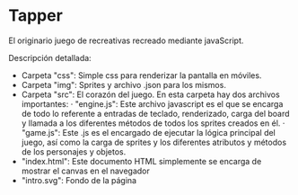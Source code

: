 # Tapper
El originario juego de recreativas recreado mediante javaScript.

Descripción detallada:

- Carpeta "css": Simple css para renderizar la pantalla en móviles.
- Carpeta "img": Sprites y archivo .json para los mismos.
- Carpeta "src": El corazón del juego. En esta carpeta hay dos archivos importantes:
    · "engine.js": Este archivo javascript es el que se encarga de todo lo referente a entradas de teclado, renderizado, carga del board y llamada a los diferentes métodos de todos los sprites creados en él.
    · "game.js": Este .js es el encargado de ejecutar la lógica principal del juego, así como la carga de sprites y los diferentes atributos y métodos de los personajes y objetos.
- "index.html": Este documento HTML simplemente se encarga de mostrar el canvas en el navegador
- "intro.svg": Fondo de la página


